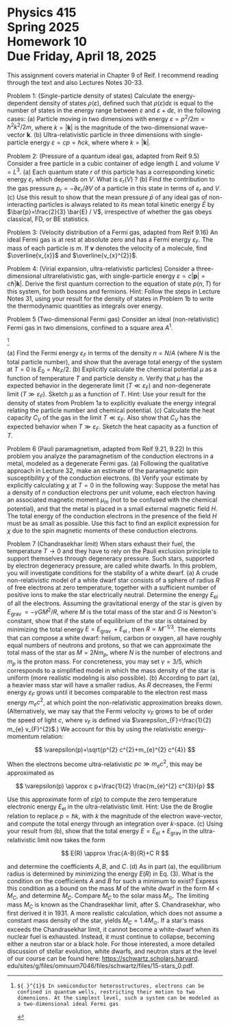 # Physics 415 <br> Spring 2025 <br> Homework 10 <br> Due Friday, April 18, 2025 

This assignment covers material in Chapter 9 of Reif. I recommend reading through the text and also Lectures Notes 30-33.

Problem 1: (Single-particle density of states) Calculate the energy-dependent density of states $\rho(\varepsilon)$, defined such that $\rho(\varepsilon) d \varepsilon$ is equal to the number of states in the energy range between $\varepsilon$ and $\varepsilon+d \varepsilon$, in the following cases:
(a) Particle moving in two dimensions with energy $\varepsilon=p^{2} / 2 m=\hbar^{2} k^{2} / 2 m$, where $k=|\mathbf{k}|$ is the magnitude of the two-dimensional wave-vector $\mathbf{k}$.
(b) Ultra-relativistic particle in three dimensions with single-particle energy $\varepsilon=c p=\hbar c k$, where where $k=|\mathbf{k}|$.

Problem 2: (Pressure of a quantum ideal gas, adapted from Reif 9.5) Consider a free particle in a cubic container of edge length $L$ and volume $V=L^{3}$.
(a) Each quantum state $r$ of this particle has a corresponding kinetic energy $\varepsilon_{r}$ which depends on $V$. What is $\varepsilon_{r}(V)$ ?
(b) Find the contribution to the gas pressure $p_{r}=-\partial \varepsilon_{r} / \partial V$ of a particle in this state in terms of $\varepsilon_{r}$ and $V$.
(c) Use this result to show that the mean pressure $\bar{p}$ of any ideal gas of non-interacting particles is always related to its mean total kinetic energy $\bar{E}$ by $\bar{p}=\frac{2}{3} \bar{E} / V$, irrespective of whether the gas obeys classical, FD, or BE statistics.

Problem 3: (Velocity distribution of a Fermi gas, adapted from Reif 9.16) An ideal Fermi gas is at rest at absolute zero and has a Fermi energy $\varepsilon_{F}$. The mass of each particle is $m$. If $\mathbf{v}$ denotes the velocity of a molecule, find $\overline{v_{x}}$ and $\overline{v_{x}^{2}}$.

Problem 4: (Virial expansion, ultra-relativistic particles) Consider a three-dimensional ultrarelativistic gas, with single-particle energy $\varepsilon=c|\mathbf{p}|=c \hbar|\mathbf{k}|$. Derive the first quantum correction to the equation of state $p(n, T)$ for this system, for both bosons and fermions. Hint: Follow the steps in Lecture Notes 31, using your result for the density of states in Problem 1b to write the thermodynamic quantities as integrals over energy.

Problem 5 (Two-dimensional Fermi gas) Consider an ideal (non-relativistic) Fermi gas in two dimensions, confined to a square area $A^{1}$.

[^0]
[^0]:    ${ }^{1}$ In semiconductor heterostructures, electrons can be confined in quantum wells, restricting their motion to two dimensions. At the simplest level, such a system can be modeled as a two-dimensional ideal Fermi gas

(a) Find the Fermi energy $\varepsilon_{F}$ in terms of the density $n=N / A$ (where $N$ is the total particle number), and show that the average total energy of the system at $T=0$ is $E_{0}=N \varepsilon_{F} / 2$.
(b) Explicitly calculate the chemical potential $\mu$ as a function of temperature $T$ and particle density $n$. Verify that $\mu$ has the expected behavior in the degenerate limit $\left(T \ll \varepsilon_{F}\right)$ and non-degenerate limit $\left(T \gg \varepsilon_{F}\right)$. Sketch $\mu$ as a function of $T$. Hint: Use your result for the density of states from Problem 1a to explicitly evaluate the energy integral relating the particle number and chemical potential.
(c) Calculate the heat capacity $C_{V}$ of the gas in the limit $T \ll \varepsilon_{F}$. Also show that $C_{V}$ has the expected behavior when $T \gg \varepsilon_{F}$. Sketch the heat capacity as a function of $T$.

Problem 6 (Pauli paramagnetism, adapted from Reif 9.21, 9.22) In this problem you analyze the paramagnetism of the conduction electrons in a metal, modeled as a degenerate Fermi gas.
(a) Following the qualitative approach in Lecture 32, make an estimate of the paramagnetic spin susceptibility $\chi$ of the conduction electrons.
(b) Verify your estimate by explicitly calculating $\chi$ at $T=0$ in the following way: Suppose the metal has a density of $n$ conduction electrons per unit volume, each electron having an associated magnetic moment $\mu_{m}$ (not to be confused with the chemical potential), and that the metal is placed in a small external magnetic field $H$. The total energy of the conduction electrons in the presence of the field $H$ must be as small as possible. Use this fact to find an explicit expression for $\chi$ due to the spin magnetic moments of these conduction electrons.

Problem 7 (Chandrasekhar limit) When stars exhaust their fuel, the temperature $T \rightarrow 0$ and they have to rely on the Pauli exclusion principle to support themselves through degeneracy pressure. Such stars, supported by electron degeneracy pressure, are called white dwarfs. In this problem, you will investigate conditions for the stability of a white dwarf.
(a) A crude non-relativistic model of a white dwarf star consists of a sphere of radius $R$ of free electrons at zero temperature, together with a sufficient number of positive ions to make the star electrically neutral. Determine the energy $E_{\mathrm{el}}$ of all the electrons. Assuming the gravitational energy of the star is given by $E_{\text {grav }}=-\gamma G M^{2} / R$, where $M$ is the total mass of the star and $G$ is Newton's constant, show that if the state of equilibrium of the star is obtained by minimizing the total energy $E=E_{\text {grav }}+E_{\text {el }}$, then $R \propto M^{-1 / 3}$. The elements that can compose a white dwarf: helium, carbon or oxygen, all have roughly equal numbers of neutrons and protons, so that we can approximate the total mass of the star as $M=2 N m_{p}$, where $N$ is the number of electrons and $m_{p}$ is the proton mass. For concreteness, you may set $\gamma=3 / 5$, which corresponds to a simplified model in which the mass density of the star is uniform (more realistic modeling is also possible).
(b) According to part (a), a heavier mass star will have a smaller radius. As $R$ decreases, the Fermi energy $\varepsilon_{F}$ grows until it becomes comparable to the electron rest mass energy $m_{e} c^{2}$, at which point the non-relativistic approximation breaks down. (Alternatively, we may say that the Fermi velocity $v_{F}$ grows to be of order the speed of light $c$, where $v_{F}$ is defined via $\varepsilon_{F}=\frac{1}{2} m_{e} v_{F}^{2}$.) We account for this by using the relativistic energy-momentum relation:

$$
\varepsilon(p)=\sqrt{p^{2} c^{2}+m_{e}^{2} c^{4}}
$$

When the electrons become ultra-relativistic $p c \gg m_{e} c^{2}$, this may be approximated as

$$
\varepsilon(p) \approx c p+\frac{1}{2} \frac{m_{e}^{2} c^{3}}{p}
$$

Use this approximate form of $\varepsilon(p)$ to compute the zero temperature electronic energy $E_{\mathrm{el}}$ in the ultra-relativistic limit. Hint: Use the de Broglie relation to replace $p=\hbar k$, with $k$ the magnitude of the electron wave-vector, and compute the total energy through an integration over $k$-space.
(c) Using your result from (b), show that the total energy $E=E_{\mathrm{el}}+E_{\text {grav }}$ in the ultra-relativistic limit now takes the form

$$
E(R) \approx \frac{A-B}{R}+C R
$$

and determine the coefficients $A, B$, and $C$.
(d) As in part (a), the equilibrium radius is determined by minimizing the energy $E(R)$ in Eq. (3). What is the condition on the coefficients $A$ and $B$ for such a minimum to exist? Express this condition as a bound on the mass $M$ of the white dwarf in the form $M<M_{C}$, and determine $M_{C}$. Compare $M_{C}$ to the solar mass $M_{\odot}$.
The limiting mass $M_{C}$ is known as the Chandrasekhar limit, after S. Chandrasekhar, who first derived it in 1931. A more realistic calculation, which does not assume a constant mass density of the star, yields $M_{C}=1.4 M_{\odot}$. If a star's mass exceeds the Chandrasekhar limit, it cannot become a white-dwarf when its nuclear fuel is exhausted. Instead, it must continue to collapse, becoming either a neutron star or a black hole.
For those interested, a more detailed discussion of stellar evolution, white dwarfs, and neutron stars at the level of our course can be found here: https://schwartz.scholars.harvard. edu/sites/g/files/omnuum7046/files/schwartz/files/15-stars_0.pdf.

